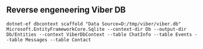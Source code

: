 ﻿## Reverse engeneering Viber DB

```
dotnet-ef dbcontext scaffold "Data Source=D:/tmp/viber/viber.db" Microsoft.EntityFrameworkCore.Sqlite --context-dir Db --output-dir Db/Entities --context ViberDbContext --table ChatInfo --table Events --table Messages --table Contact
```
